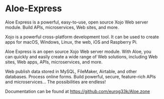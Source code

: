 # Aloe-Express
Aloe Express is a powerful, easy-to-use, open source Xojo Web server module. Build APIs, microservices, Web sites, and more.

Xojo is a powerful cross-platform development tool. It can be used to create apps for macOS, Windows, Linux, the web, iOS and Raspberry Pi.

Aloe Express is an open source Xojo Web server module. With Aloe, you can quickly and easily create a wide range of Web solutions, including Web sites, Web apps, APIs, microservices, and more.

Web publish data stored in MySQL, FileMaker, Airtable, and other databases. Process online forms. Build powerful, secure, feature-rich APIs and microservices... The possibilities are endless!

Documentation can be found at https://github.com/eurog33k/Aloe.zone

